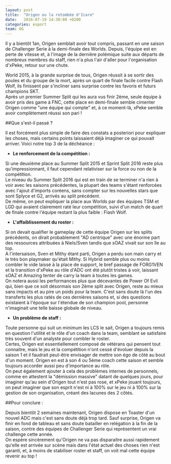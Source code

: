 ```yaml
---
layout: post
title:  "Origen ou la retombée d'Icare"
date:   2016-07-19 14:30:00 +0200
categories: esport
team: OG
---
```


Il y a bientôt 1an, Origen semblait avoir tout compris, passant en une saison de Challenger Serie à la demi-finale des Worlds. Depuis, l'équipe est en perte de vitesse et, à l'image de la dernière polémique suite aux départs de nombreux membres du staff, rien n'a plus l'air d'aller pour l'organisation d'xPeke, retour sur une chute.

World 2015, à la grande surprise de tous, Origen réussit à se sortir des poules et du groupe de la mort, après un quart de finale facile contre Flash Wolf, ils finissent par s'incliner sans surprise contre les favoris et futurs champions SKT.  
Après un premier Summer Split qui les aura vus finir 2ème, seule équipe à avoir pris des game à FNC, cette place en demi-finale semble cimenter Origen comme "une équipe qui compte" et, à ce moment-là, xPeke semble avoir complètement réussi son pari !

##Que s'est-il passé ?

Il est forcément plus simple de faire des constats a posteriori pour expliquer les choses, mais certains points laissaient déjà imaginer ce qui pouvait arriver. Voici notre top 3 de la déchéance :

* **Le renforcement de la compétition :**  

Si une deuxième place au Summer Split 2015 et Sprint Split 2016 reste plus qu'impressionnant, il faut cependant relativiser sur la force ou non de la compétition.  
Le niveau du Summer Split 2016 qui est en train de se terminer n'a rien à voir avec les saisons précédentes, la plupart des teams s'étant renforcées avec l'ajout d'imports coréens, sans compter sur les nouvelles stars que sont Splyce et G2, arrivés au split précédent.   
De même, on peut expliquer la place aux Worlds par des équipes TSM et LGD qui avaient clairement raté leur compétition, suivi d'un match de quart de finale contre l'équipe restant la plus faible : Flash Wolf.  

* **L'affaiblissement du roster :**  

Si on devait qualifier le gameplay de cette équipe Origen sur les splits précédents, on dirait probablement "AD centrique" avec une énorme part des ressources attribuées à Niels/Sven tandis que sOAZ vivait sur son île au top.  
A l'intersaison, Sven et Mithy étant parti, Origen a perdu son main carry et le très bon playmaker qu'était Mithy. Si Hybrid semble plus ou moins combler le vide laissé à la place de support, le bref passage de FORG1VEN et la transition d'xPeke au rôle d'ADC ont été plutôt tristes à voir, laissant sOAZ et Amazing tenter de carry la team à toutes les games.  
On notera aussi les performances plus que décevantes de Power Of Evil qui, bien que ce soit désormais son 2ème split avec Origen, reste au mieux sans impacts et au pire un poids pour la team. C'est sans doute là l'un des transferts les plus ratés de ces dernières saisons et, si des questions existaient à l'époque sur l'étendue de son champion pool, personne n'imaginait une telle baisse globale de niveau.  

* **Un problème de staff :**  

Toute personne qui suit un minimum les LCS le sait, Origen a toujours remis en question l'utilité et le rôle d'un coach dans la team, semblant se satisfaire très souvent d'un analyste pour combler le roster.  
    Certes, Origen est essentiellement composé de vétérans qui pensent tout connaitre, mais le jeu et la compétition n'ont cessé d'évoluer depuis la saison 1 et il faudrait peut-être envisager de mettre son égo de côté au bout d'un moment. Origen en est à son 4 ou 5ème coach cette saison et semble toujours accorder aussi peu d'importance au rôle.  
    On peut également ajouter à cela des problèmes internes de personnels, comme en attestent la "démission massive" datant de quelques jours, pour imaginer qu'au sein d'Origen tout n'est pas rose, et xPeke jouant toujours, on peut imaginer que son esprit n'est ni à 100% sur le jeu ni à 100% sur la gestion de son organisation, créant des lacunes des 2 côtés.  

##Pour conclure :

Depuis bientôt 2 semaines maintenant, Origen dispose en Toaster d'un nouvel ADC mais c'est sans doute déjà trop tard. Sauf surprise, Origen va finir en fond de tableau et sans doute batailler en relégation à la fin de la saison, contre des équipes de Challenger Serie qui représentent un vrai challenge cette année.  
On espère sincèrement qu'Origen ne va pas disparaitre aussi rapidement qu'elle est arrivée sur scène mais dans l'état actuel des choses rien n'est garanti, et, à moins de stabiliser roster et staff, on voit mal cette équipe revenir au top !  
